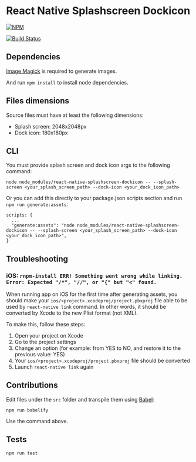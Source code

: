 # React Native Splashscreen Dockicon

[![NPM](https://nodei.co/npm/react-native-splashscreen-dockicon.png?downloads=true&downloadRank=true&stars=true)](https://nodei.co/npm/react-native-splashscreen-dockicon/)

[![Build Status](https://api.travis-ci.org/VincentCATILLON/react-native-splashscreen-dockicon.png?branch=master)](http://travis-ci.org/VincentCATILLON/react-native-splashscreen-dockicon)

## Dependencies

[Image Magick](https://www.imagemagick.org/script/binary-releases.php#macosx) is required to generate images.

And run `npm install` to install node dependencies.

## Files dimensions

Source files must have at least the following dimensions:

- Splash screen: 2048x2048px
- Dock icon: 180x180px

## CLI

You must provide splash screen and dock icon args to the following command:

`node node_modules/react-native-splashscreen-dockicon -- --splash-screen <your_splash_screen_path> --dock-icon <your_dock_icon_path>`

Or you can add this directly to your package.json scripts section and run `npm run generate:assets`:

```
scripts: {
  ...
  "generate:assets": "node node_modules/react-native-splashscreen-dockicon -- --splash-screen <your_splash_screen_path> --dock-icon <your_dock_icon_path>",
}
```

## Troubleshooting

### iOS: `rnpm-install ERR! Something went wrong while linking. Error: Expected "/*", "//", or "{" but "<" found.`

When running app on iOS for the first time after generating assets, you should make your `ios/<project>.xcodeproj/project.pbxproj` file able to be used by `react-native link` command. In other words, it should be converted by Xcode to the new Plist format (not XML).

To make this, follow these steps:

1. Open your project on Xcode
2. Go to the project settings
3. Change an option (for example: from YES to NO, and restore it to the previous value: YES)
4. Your `ios/<project>.xcodeproj/project.pbxproj` file should be converted
5. Launch `react-native link` again

## Contributions

Edit files under the `src` folder and transpile them using [Babel](http://babeljs.io/):

`npm run babelify`

Use the command above.

## Tests

`npm run test`
